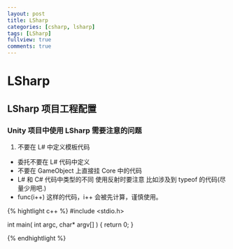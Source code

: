 ```yaml
---
layout: post
title: LSharp
categories: [csharp, lsharp]
tags: [LSharp]
fullview: true
comments: true
---
```


# LSharp

## LSharp 项目工程配置

### Unity 项目中使用 LSharp 需要注意的问题

1.  不要在 L# 中定义模板代码
+   委托不要在 L# 代码中定义
+   不要在 GameObject 上直接挂 Core 中的代码
+   L# 和 C# 代码中类型的不同 使用反射时要注意 比如涉及到 typeof 的代码(尽量少用吧.)
+   func(i++) 这样的代码，i++ 会被先计算，谨慎使用。


{% hightlight c++ %}
#include <stdio.h>

int main( int argc, char* argv[] )
{
    return 0;
}

{% endhightlight %}

